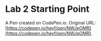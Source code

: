 # Lab 2 Starting Point

A Pen created on CodePen.io. Original URL: [https://codepen.io/heyf/pen/NWJpOMR](https://codepen.io/heyf/pen/NWJpOMR).

